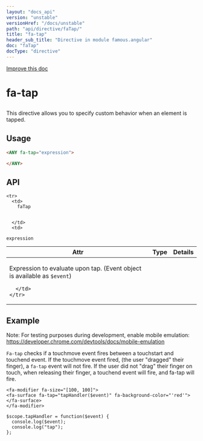 ```yaml
---
layout: "docs_api"
version: "unstable"
versionHref: "/docs/unstable"
path: "api/directive/faTap/"
title: "fa-tap"
header_sub_title: "Directive in module famous.angular"
doc: "faTap"
docType: "directive"
---
```


<div class="improve-docs">
  <a href='https://github.com/Famous/famous-angular/edit/master/src/scripts/directives/fa-tap.js#L1'>
    Improve this doc
  </a>
</div>




<h1 class="api-title">

  fa-tap



</h1>





This directive allows you to specify custom behavior when an element is tapped.








  
<h2 id="usage">Usage</h2>
  
```html
<ANY fa-tap="expression">

</ANY>
```
  
  
<h2 id="api" style="clear:both;">API</h2>

<table class="table" style="margin:0;">
  <thead>
    <tr>
      <th>Attr</th>
      <th>Type</th>
      <th>Details</th>
    </tr>
  </thead>
  <tbody>
    
    <tr>
      <td>
        faTap
        
        
      </td>
      <td>
        
  <code>expression</code>
      </td>
      <td>
        <p>Expression to evaluate upon tap. (Event object is available as <code>$event</code>)</p>

        
      </td>
    </tr>
    
  </tbody>
</table>

  

  



<h2 id="example">Example</h2><p>Note: For testing purposes during development, enable mobile emulation: <a href="https://developer.chrome.com/devtools/docs/mobile-emulation">https://developer.chrome.com/devtools/docs/mobile-emulation</a></p>
<p><code>Fa-tap</code> checks if a touchmove event fires between a touchstart and touchend event.  If the touchmove event fired, (the user &quot;dragged&quot; their finger), a <code>fa-tap</code> event will not fire.  If the user did not &quot;drag&quot; their finger on touch, when releasing their finger, a touchend event will fire, and fa-tap will fire.</p>
<pre><code class="lang-html">&lt;fa-modifier fa-size=&quot;[100, 100]&quot;&gt;
&lt;fa-surface fa-tap=&quot;tapHandler($event)&quot; fa-background-color=&quot;&#39;red&#39;&quot;&gt;&lt;/fa-surface&gt;
&lt;/fa-modifier&gt;</code></pre>
<pre><code class="lang-javascript">$scope.tapHandler = function($event) {
  console.log($event);
  console.log(&quot;tap&quot;);
};</code></pre>



